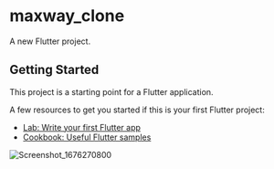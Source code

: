 
# maxway_clone

A new Flutter project.

## Getting Started

This project is a starting point for a Flutter application.

A few resources to get you started if this is your first Flutter project:

- [Lab: Write your first Flutter app](https://docs.flutter.dev/get-started/codelab)
- [Cookbook: Useful Flutter samples](https://docs.flutter.dev/cookbook)

![Screenshot_1676270800](https://user-images.githubusercontent.com/108933534/218389559-8dae9d7d-5687-4a07-94be-ce60aef3ffaf.png)
